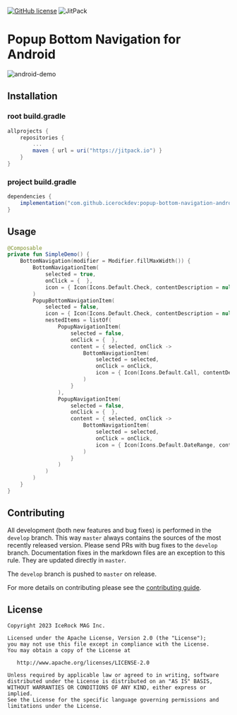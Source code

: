 [![GitHub license](https://img.shields.io/badge/license-Apache%20License%202.0-blue.svg?style=flat)](http://www.apache.org/licenses/LICENSE-2.0) ![JitPack](https://jitpack.io/v/icerockdev/popup-bottom-navigation-android.svg)

# Popup Bottom Navigation for Android

![android-demo](https://github.com/icerockdev/popup-bottom-navigation-android/assets/5010169/bcc01af9-a231-4be2-b7a3-f8edfd54b318)


## Installation
### root build.gradle
```groovy
allprojects {
    repositories {
        ...
		maven { url = uri("https://jitpack.io") }
    }
}
```

### project build.gradle
```groovy
dependencies {
    implementation("com.github.icerockdev:popup-bottom-navigation-android:0.1.0")
}
```

## Usage
```kotlin
@Composable
private fun SimpleDemo() {
    BottomNavigation(modifier = Modifier.fillMaxWidth()) {
        BottomNavigationItem(
            selected = true,
            onClick = {  },
            icon = { Icon(Icons.Default.Check, contentDescription = null) }
        )
        PopupBottomNavigationItem(
            selected = false,
            icon = { Icon(Icons.Default.Check, contentDescription = null) },
            nestedItems = listOf(
                PopupNavigationItem(
                    selected = false,
                    onClick = {  },
                    content = { selected, onClick ->
                        BottomNavigationItem(
                            selected = selected,
                            onClick = onClick,
                            icon = { Icon(Icons.Default.Call, contentDescription = null) }
                        )
                    }
                ),
                PopupNavigationItem(
                    selected = false,
                    onClick = {  },
                    content = { selected, onClick ->
                        BottomNavigationItem(
                            selected = selected,
                            onClick = onClick,
                            icon = { Icon(Icons.Default.DateRange, contentDescription = null) }
                        )
                    }
                )
            )
        )
    }
}
```

## Contributing
All development (both new features and bug fixes) is performed in the `develop` branch. This way `master` always contains the sources of the most recently released version. Please send PRs with bug fixes to the `develop` branch. Documentation fixes in the markdown files are an exception to this rule. They are updated directly in `master`.

The `develop` branch is pushed to `master` on release.

For more details on contributing please see the [contributing guide](CONTRIBUTING.md).

## License

    Copyright 2023 IceRock MAG Inc.

    Licensed under the Apache License, Version 2.0 (the "License");
    you may not use this file except in compliance with the License.
    You may obtain a copy of the License at

       http://www.apache.org/licenses/LICENSE-2.0

    Unless required by applicable law or agreed to in writing, software
    distributed under the License is distributed on an "AS IS" BASIS,
    WITHOUT WARRANTIES OR CONDITIONS OF ANY KIND, either express or implied.
    See the License for the specific language governing permissions and
    limitations under the License.
